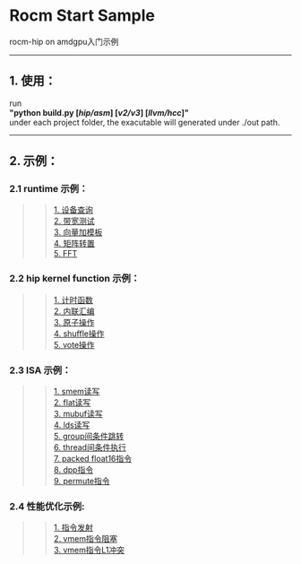 Rocm Start Sample
====
rocm-hip on amdgpu入门示例

---
## 1. 使用：
run  
**"python build.py [*hip/asm*] [*v2/v3*] [*llvm/hcc*]"**  
under each project folder, the exacutable will generated under ./out path.  

----
## 2. 示例：
### 2.1 runtime 示例：
>>[1. 设备查询](https://github.com/feifei14119/rocm_start_sample/tree/master/DeviceInfo)  
>>[2. 带宽测试](https://github.com/feifei14119/rocm_start_sample/tree/master/MemBandwidth)  
>>[3. 向量加模板](https://github.com/feifei14119/rocm_start_sample/tree/master/VectorAdd)  
>>[4. 矩阵转置](https://github.com/feifei14119/rocm_start_sample/tree/master/Transpose)  
>>[5. FFT](https://github.com/feifei14119/rocm_start_sample/tree/master/fft)  
  
### 2.2 hip kernel function 示例：
>>[1. 计时函数](https://github.com/feifei14119/rocm_start_sample/tree/master/hipClock)  
>>[2. 内联汇编](https://github.com/feifei14119/rocm_start_sample/tree/master/hipInlineAsm)  
>>[3. 原子操作](https://github.com/feifei14119/rocm_start_sample/tree/master/hipAtomic)  
>>[4. shuffle操作](https://github.com/feifei14119/rocm_start_sample/tree/master/hipShuffle)  
>>[5. vote操作](https://github.com/feifei14119/rocm_start_sample/tree/master/hipVote)  
  
### 2.3 ISA 示例：
>>[1. smem读写](https://github.com/feifei14119/rocm_start_sample/tree/master/isaSmemWr)  
>>[2. flat读写](https://github.com/feifei14119/rocm_start_sample/tree/master/isaFlatWr)  
>>[3. mubuf读写](https://github.com/feifei14119/rocm_start_sample/tree/master/isaMubufWr)  
>>[4. lds读写](https://github.com/feifei14119/rocm_start_sample/tree/master/isaLdsWr)  
>>[5. group间条件跳转](https://github.com/feifei14119/rocm_start_sample/tree/master/isaSbranch)  
>>[6. thread间条件执行](https://github.com/feifei14119/rocm_start_sample/tree/master/isaVbranch)  
>>[7. packed float16指令](https://github.com/feifei14119/rocm_start_sample/tree/master/isaPackedFp16)  
>>[8. dpp指令](https://github.com/feifei14119/rocm_start_sample/tree/master/isaDpp)  
>>[9. permute指令](https://github.com/feifei14119/rocm_start_sample/tree/master/isaPermute)  
  
### 2.4 性能优化示例:  
>>[1. 指令发射](https://github.com/feifei14119/rocm_start_sample/tree/master/instrIssue)  
>>[2. vmem指令阻塞](https://github.com/feifei14119/rocm_start_sample/tree/master/vmemSQIssue)  
>>[3. vmem指令L1冲突](https://github.com/feifei14119/rocm_start_sample/tree/master/vmemL1Bank)  
